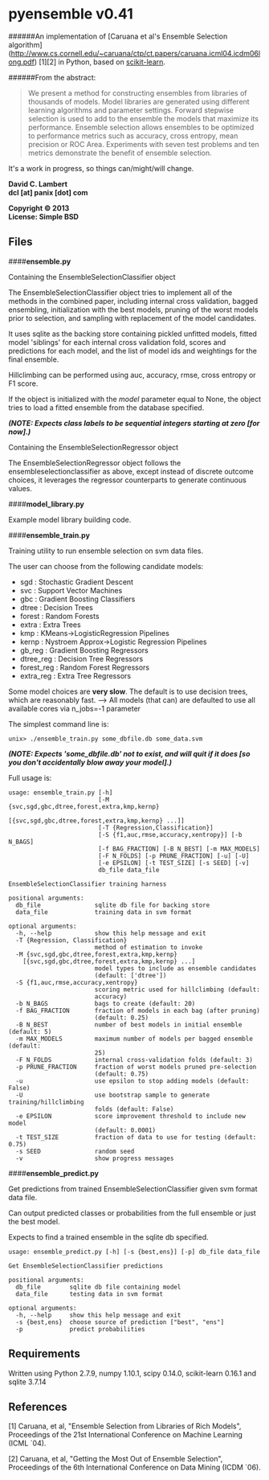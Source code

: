 pyensemble v0.41
================

######An implementation of [Caruana et al's Ensemble Selection algorithm] (http://www.cs.cornell.edu/~caruana/ctp/ct.papers/caruana.icml04.icdm06long.pdf) [1][2] in Python, based on [scikit-learn](http://scikit-learn.org).

######From the abstract:

> We present a method for constructing ensembles from libraries of thousands of models.
Model libraries are generated using different learning algorithms and parameter settings.
Forward stepwise selection is used to add to the ensemble the models that maximize its
performance.  Ensemble selection allows ensembles to be optimized to performance metrics
such as accuracy, cross entropy, mean precision or ROC Area.  Experiments with seven test
problems and ten metrics demonstrate the benefit of ensemble selection.

It's a work in progress, so things can/might/will change.

__David C. Lambert__  
__dcl [at] panix [dot] com__  

__Copyright © 2013__  
__License: Simple BSD__

Files
-----

####__ensemble.py__

Containing the EnsembleSelectionClassifier object

The EnsembleSelectionClassifier object tries to implement all of the methods in the combined
paper, including internal cross validation, bagged ensembling, initialization with the best
models, pruning of the worst models prior to selection, and sampling with replacement of the
model candidates.

It uses sqlite as the backing store containing pickled unfitted models, fitted model 'siblings'
for each internal cross validation fold, scores and predictions for each model, and the list of
model ids and weightings for the final ensemble.

Hillclimbing can be performed using auc, accuracy, rmse, cross entropy or F1 score.

If the object is initialized with the _model_ parameter equal to None, the object tries to load
a fitted ensemble from the database specified.

__*(NOTE: Expects class labels to be sequential integers starting at zero [for now].)*__



Containing the EnsembleSelectionRegressor object

The EnsembleSelectionRegressor object follows the ensembleselectionclassifier as above, except
instead of discrete outcome choices, it leverages the regressor counterparts to generate
continuous values.

####__model_library.py__

Example model library building code.

####__ensemble_train.py__

Training utility to run ensemble selection on svm data files.

The user can choose from the following candidate models:

*    sgd        : Stochastic Gradient Descent
*    svc        : Support Vector Machines
*    gbc        : Gradient Boosting Classifiers
*    dtree      : Decision Trees
*    forest     : Random Forests
*    extra      : Extra Trees
*    kmp        : KMeans->LogisticRegression Pipelines
*    kernp      : Nystroem Approx->Logistic Regression Pipelines
*    gb_reg     : Gradient Boosting Regressors
*    dtree_reg  : Decision Tree Regressors
*    forest_reg : Random Forest Regressors
*    extra_reg  : Extra Tree Regressors

Some model choices are __very slow__.  The default is to use decision trees, which are reasonably fast.
--> All models (that can) are defaulted to use all available cores via n_jobs=-1 parameter

The simplest command line is:

    unix> ./ensemble_train.py some_dbfile.db some_data.svm

__*(NOTE: Expects 'some_dbfile.db' not to exist, and will quit if it does [so you don't accidentally blow away your model].)*__
    
Full usage is:

```
usage: ensemble_train.py [-h]
                         [-M {svc,sgd,gbc,dtree,forest,extra,kmp,kernp}
                            [{svc,sgd,gbc,dtree,forest,extra,kmp,kernp} ...]]
                         [-T {Regression,Classification}]
                         [-S {f1,auc,rmse,accuracy,xentropy}] [-b N_BAGS]
                         [-f BAG_FRACTION] [-B N_BEST] [-m MAX_MODELS]
                         [-F N_FOLDS] [-p PRUNE_FRACTION] [-u] [-U]
                         [-e EPSILON] [-t TEST_SIZE] [-s SEED] [-v]
                         db_file data_file

EnsembleSelectionClassifier training harness

positional arguments:
  db_file               sqlite db file for backing store
  data_file             training data in svm format

optional arguments:
  -h, --help            show this help message and exit
  -T {Regression, Classification}
                        method of estimation to invoke
  -M {svc,sgd,gbc,dtree,forest,extra,kmp,kernp}
    [{svc,sgd,gbc,dtree,forest,extra,kmp,kernp} ...]
                        model types to include as ensemble candidates
                        (default: ['dtree'])
  -S {f1,auc,rmse,accuracy,xentropy}
                        scoring metric used for hillclimbing (default:
                        accuracy)
  -b N_BAGS             bags to create (default: 20)
  -f BAG_FRACTION       fraction of models in each bag (after pruning)
                        (default: 0.25)
  -B N_BEST             number of best models in initial ensemble (default: 5)
  -m MAX_MODELS         maximum number of models per bagged ensemble (default:
                        25)
  -F N_FOLDS            internal cross-validation folds (default: 3)
  -p PRUNE_FRACTION     fraction of worst models pruned pre-selection
                        (default: 0.75)
  -u                    use epsilon to stop adding models (default: False)
  -U                    use bootstrap sample to generate training/hillclimbing
                        folds (default: False)
  -e EPSILON            score improvement threshold to include new model
                        (default: 0.0001)
  -t TEST_SIZE          fraction of data to use for testing (default: 0.75)
  -s SEED               random seed
  -v                    show progress messages
```



####__ensemble_predict.py__

Get predictions from trained EnsembleSelectionClassifier given
svm format data file.

Can output predicted classes or probabilities from the full
ensemble or just the best model.

Expects to find a trained ensemble in the sqlite db specified.

```
usage: ensemble_predict.py [-h] [-s {best,ens}] [-p] db_file data_file

Get EnsembleSelectionClassifier predictions

positional arguments:
  db_file        sqlite db file containing model
  data_file      testing data in svm format

optional arguments:
  -h, --help     show this help message and exit
  -s {best,ens}  choose source of prediction ["best", "ens"]
  -p             predict probabilities
```

Requirements
------------

Written using Python 2.7.9, numpy 1.10.1, scipy 0.14.0, scikit-learn 0.16.1 and sqlite 3.7.14


References
----------
[1] Caruana, et al, "Ensemble Selection from Libraries of Rich Models", Proceedings of the 21st International Conference on Machine Learning (ICML `04).
    
[2] Caruana, et al, "Getting the Most Out of Ensemble Selection", Proceedings of the 6th International Conference on Data Mining (ICDM `06).
    

